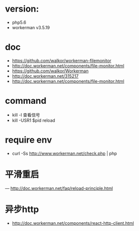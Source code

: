 # version:
 * php5.6
 * workerman v3.5.19
 
# doc 
- https://github.com/walkor/workerman-filemonitor
- http://doc.workerman.net/components/file-monitor.html
- https://github.com/walkor/Workerman
- http://doc.workerman.net/315217
- http://doc.workerman.net/components/file-monitor.html

# command
- kill -l 查看信号
- kill -USR1 $pid  reload

# require env
- curl -Ss http://www.workerman.net/check.php | php

# 平滑重启
— http://doc.workerman.net/faq/reload-principle.html

# 异步http
- http://doc.workerman.net/components/react-http-client.html



        
    
